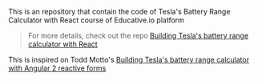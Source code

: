This is an repository that contain the code of Tesla's Battery Range Calculator with React course of Educative.io platform

> For more details, check out the repo [Building Tesla's battery range calculator with React](https://github.com/gyver98/part1-react-tesla-battery-range-calculator-tutorial)

This is inspired on Todd Motto's [Building Tesla's battery range calculator with Angular 2 reactive forms](https://toddmotto.com/building-tesla-range-calculator-angular-2-reactive-forms)
